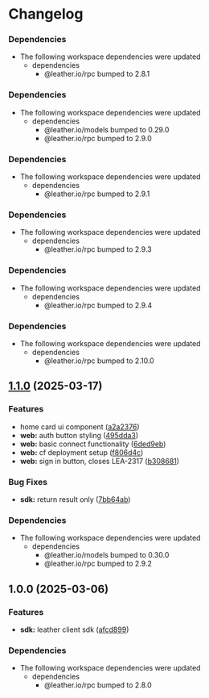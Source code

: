# Changelog

### Dependencies

* The following workspace dependencies were updated
  * dependencies
    * @leather.io/rpc bumped to 2.8.1

### Dependencies

* The following workspace dependencies were updated
  * dependencies
    * @leather.io/models bumped to 0.29.0
    * @leather.io/rpc bumped to 2.9.0

### Dependencies

* The following workspace dependencies were updated
  * dependencies
    * @leather.io/rpc bumped to 2.9.1

### Dependencies

* The following workspace dependencies were updated
  * dependencies
    * @leather.io/rpc bumped to 2.9.3

### Dependencies

* The following workspace dependencies were updated
  * dependencies
    * @leather.io/rpc bumped to 2.9.4

### Dependencies

* The following workspace dependencies were updated
  * dependencies
    * @leather.io/rpc bumped to 2.10.0

## [1.1.0](https://github.com/leather-io/mono/compare/@leather.io/sdk-v1.0.3...@leather.io/sdk-v1.1.0) (2025-03-17)


### Features

* home card ui component ([a2a2376](https://github.com/leather-io/mono/commit/a2a2376f7585baa1854c10b72cf941dc6a982da7))
* **web:** auth button styling ([495dda3](https://github.com/leather-io/mono/commit/495dda37d993cf1688707f0474cb94e1b9cfbef8))
* **web:** basic connect functionality ([6ded9eb](https://github.com/leather-io/mono/commit/6ded9eb307062e2181180f415f78d974d5235902))
* **web:** cf deployment setup ([f806d4c](https://github.com/leather-io/mono/commit/f806d4c17c127e840616068f00fd3da05602e52c))
* **web:** sign in button, closes LEA-2317 ([b308681](https://github.com/leather-io/mono/commit/b308681dac47c2e7b52c5c73afd7765586cd92ef))


### Bug Fixes

* **sdk:** return result only ([7bb64ab](https://github.com/leather-io/mono/commit/7bb64abd14d40389f22fee6cc3d3152bf32fa9c0))


### Dependencies

* The following workspace dependencies were updated
  * dependencies
    * @leather.io/models bumped to 0.30.0
    * @leather.io/rpc bumped to 2.9.2

## 1.0.0 (2025-03-06)


### Features

* **sdk:** leather client sdk ([afcd899](https://github.com/leather-io/mono/commit/afcd899ec917a20ee9c4205df9ea27b4613da141))


### Dependencies

* The following workspace dependencies were updated
  * dependencies
    * @leather.io/rpc bumped to 2.8.0
